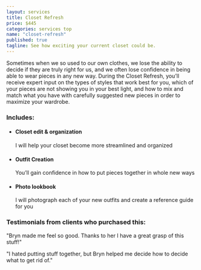 ```yaml
---
layout: services
title: Closet Refresh
price: $445
categories: services top
name: "closet-refresh"
published: true
tagline: See how exciting your current closet could be.
---
```



Sometimes when we so used to our own clothes, we lose the ability to decide if they are truly right for us, and we often lose confidence in being able to wear pieces in any new way. During the Closet Refresh, you’ll receive expert input on the types of styles that work best for you, which of your pieces are not showing you in your best light, and how to mix and match what you have with carefully suggested new pieces in order to maximize your wardrobe. 

### Includes:

- #### Closet edit & organization
  I will help your closet become more streamlined and organized 

- #### Outfit Creation
  You’ll gain confidence in how to put pieces together in whole new ways

- #### Photo lookbook 
  I will photograph each of your new outfits and create a reference guide for you
  

### Testimonials from clients who purchased this:
"Bryn made me feel so good. Thanks to her I have a great grasp of this stuff!"

"I hated putting stuff together, but Bryn helped me decide how to decide what to get rid of."